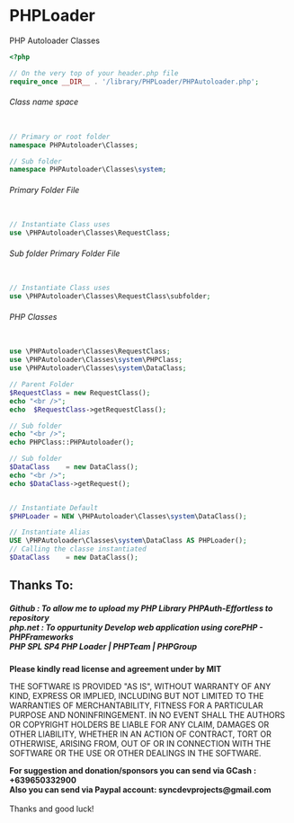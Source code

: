 # PHPLoader
PHP Autoloader Classes 

```PHP
<?php 

// On the very top of your header.php file
require_once __DIR__ . '/library/PHPLoader/PHPAutoloader.php';

```

<h6>Class name space</h6>

```PHP

// Primary or root folder
namespace PHPAutoloader\Classes;

// Sub folder
namespace PHPAutoloader\Classes\system;

```

<h6>Primary Folder File</h6>

```PHP

// Instantiate Class uses
use \PHPAutoloader\Classes\RequestClass;

```

<h6>Sub folder Primary Folder File</h6>

```PHP

// Instantiate Class uses
use \PHPAutoloader\Classes\RequestClass\subfolder;

```

<h6>PHP Classes </h6>

```PHP

use \PHPAutoloader\Classes\RequestClass;
use \PHPAutoloader\Classes\system\PHPClass;
use \PHPAutoloader\Classes\system\DataClass; 

// Parent Folder
$RequestClass = new RequestClass();
echo "<br />";
echo  $RequestClass->getRequestClass();

// Sub folder
echo "<br />";
echo PHPClass::PHPAutoloader();

// Sub folder
$DataClass    = new DataClass();
echo "<br />"; 
echo $DataClass->getRequest();


// Instantiate Default
$PHPLoader = NEW \PHPAutoloader\Classes\system\DataClass(); 

// Instantiate Alias
USE \PHPAutoloader\Classes\system\DataClass AS PHPLoader();
// Calling the classe instantiated
$DataClass    = new DataClass();

```

<h2>Thanks To:</h2>
<h5>
Github : To allow me to upload my PHP Library PHPAuth-Effortless to repository<br /> 
php.net : To oppurtunity Develop web application using corePHP - PHPFrameworks<br />
PHP SPL SP4 PHP Loader | PHPTeam | PHPGroup
</h5>

__Please kindly read license and agreement under by MIT__

THE SOFTWARE IS PROVIDED "AS IS", WITHOUT WARRANTY OF ANY KIND, EXPRESS OR IMPLIED, INCLUDING BUT NOT LIMITED TO THE WARRANTIES OF MERCHANTABILITY, FITNESS FOR A PARTICULAR PURPOSE AND NONINFRINGEMENT. IN NO EVENT SHALL THE AUTHORS OR COPYRIGHT HOLDERS BE LIABLE FOR ANY CLAIM, DAMAGES OR OTHER LIABILITY, WHETHER IN AN ACTION OF CONTRACT, TORT OR OTHERWISE, ARISING FROM, OUT OF OR IN CONNECTION WITH THE SOFTWARE OR THE USE OR OTHER DEALINGS IN THE SOFTWARE.
<br />

__For suggestion and donation/sponsors you can send via GCash : +639650332900__ <br /> __Also you can send via Paypal account: syncdevprojects@gmail.com__ 
<br /><br /> Thanks and good luck! 

